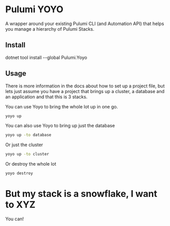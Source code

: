 ﻿# Pulumi YOYO

A wrapper around your existing Pulumi CLI (and Automation API) that helps you manage a hierarchy of
Pulumi Stacks. 

## Install

dotnet tool install --global Pulumi.Yoyo

## Usage

There is more information in the docs about how to set up a project file, but lets just assume you have a project that brings 
up a cluster, a database and an application and that this is 3 stacks. 

You can use Yoyo to bring the whole lot up in one go.

```bash
yoyo up
```

You can also use Yoyo to bring up just the database

```bash
yoyo up -to database
```

Or just the cluster

```bash
yoyo up -to cluster
```

Or destroy the whole lot

```bash
yoyo destroy
```

# But my stack is a snowflake, I want to XYZ

You can!

